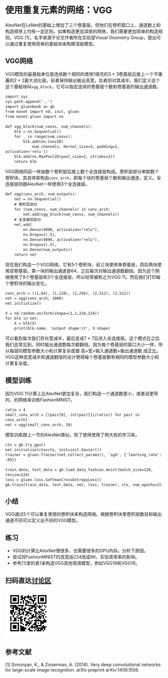 # 使用重复元素的网络：VGG

AlexNet在LeNet的基础上增加了三个卷基层。但他们在卷积窗口上、通道数上和构造顺序上均有一定区别。如果构造更加深层的网络，我们需要更加简单的构造规则。VGG [1]，名字来源于论文作者所在实验室Visual Geometry Group，提出可以通过重复使用简单的基础块来构建深层模型。

## VGG网络

VGG模型的最基础单位是连续数个相同的使用1填充的$3\times 3$卷基层后接上一个不重叠的$2\times 2$最大池化层。前者保持输出输出高宽，后者则对其减半。我们定义这个这个基础块叫`vgg_block`，它可以指定连续的卷基层个数和卷基层的输出通道数。

```{.python .input  n=1}
import sys
sys.path.append('..')
import gluonbook as gb
from mxnet import nd, init, gluon
from mxnet.gluon import nn

def vgg_block(num_convs, num_channels):
    blk = nn.Sequential()
    for _ in range(num_convs):
        blk.add(nn.Conv2D(
            num_channels, kernel_size=3, padding=1, activation='relu'))
    blk.add(nn.MaxPool2D(pool_size=2, strides=2))
    return blk
```

VGG网络同前一样由数个卷积层后接上数个全连接层构成。卷积层部分串联数个卷积块，其具体架构由`conv_arch`，即每个块的卷基层个数和输出通道，定义。全连接层则跟AlexNet一样使用3个全连接层。

```{.python .input  n=3}
def vgg(conv_arch, num_outputs):
    net = nn.Sequential()
    # 卷积层部分
    for (num_convs, num_channels) in conv_arch:
        net.add(vgg_block(num_convs, num_channels))
    # 全连接层部分
    net.add(
        nn.Dense(4096, activation="relu"),
        nn.Dropout(.5),
        nn.Dense(4096, activation="relu"),
        nn.Dropout(.5),
        nn.Dense(num_outputs))
    return net
```

现在我们构造一个VGG网络。它有5个卷积块，前三块使用单卷基层，而后两块使用双卷基层。第一块的输出通道是64，之后每次对输出通道数翻倍。因为这个网络使用了8个卷基层和3个全连接层，所以经常被称之为VGG 11。然后我们打印每个卷积块的输出变化。

```{.python .input}
conv_arch = ((1,64), (1,128), (2,256), (2,512), (2,512))
net = vgg(conv_arch, 1000)
net.initialize()

X = nd.random.uniform(shape=(1,1,224,224))
for blk in net:
    X = blk(X)
    print(blk.name, 'output shape:\t', X.shape)
```

可以看到每次我们将长宽减半，最后变成$7\times 7$后进入全连接层。这个模式在之后我们会常见到。同时输出通道数每次都翻倍。因为每个卷基层的窗口大小一样，所以每层的模型参数大小和计算复杂度跟 高$\times$宽$\times$输入通道数$\times$输出通道数 成正比。VGG这种高宽减半和通道翻倍的设计使得每个卷基层都有相同的模型参数大小和计算复杂度。

## 模型训练

因为VGG 11计算上比AlexNet更加复杂，我们构造一个通道数更小，或者说更窄的，的网络来训练FashionMNIST。

```{.python .input}
ratio = 4
small_conv_arch = [(pair[0], int(pair[1]/ratio)) for pair in conv_arch]
net = vgg(small_conv_arch, 10)
```

模型训练跟上一节的AlexNet类似，除了使用使用了稍大些的学习率。

```{.python .input}
ctx = gb.try_gpu()
net.initialize(ctx=ctx, init=init.Xavier())
trainer = gluon.Trainer(net.collect_params(), 'sgd', {'learning_rate': .05})

train_data, test_data = gb.load_data_fashion_mnist(batch_size=128, resize=224)
loss = gluon.loss.SoftmaxCrossEntropyLoss()
gb.train(train_data, test_data, net, loss, trainer, ctx, num_epochs=3)
```

## 小结

VGG通过5个可以重复使用的卷积块来构造网络。根据卷积块里卷积层数目和输出通道不同可以定义出不同的VGG模型。

## 练习

- VGG的计算比AlexNet慢很多，也需要很多的GPU内存。分析下原因。
- 尝试将FashionMNIST的高宽由224改成96，实验其带来的影响。
- 参考[1]里的表1来构造VGG其他常用模型，例如VGG16和VGG19。
 
## 扫码直达[讨论区](https://discuss.gluon.ai/t/topic/1277)

![](../img/qr_vgg-gluon.svg)

## 参考文献 

[1] Simonyan, K., & Zisserman, A. (2014). Very deep convolutional networks for large-scale image recognition. arXiv preprint arXiv:1409.1556.
